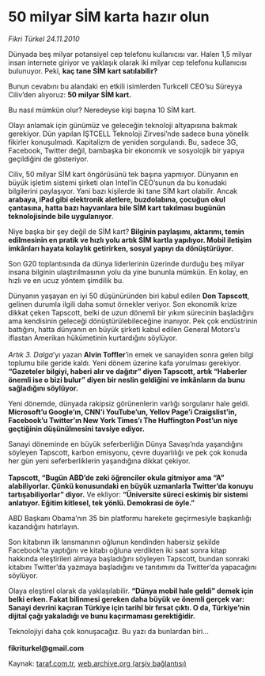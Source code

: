 # 50 milyar SİM karta hazır olun

*Fikri Türkel 24.11.2010*

<div class="yazi"><p>Dünyada beş milyar potansiyel cep telefonu kullanıcısı var. Halen 1,5 milyar insan internete giriyor ve yaklaşık olarak iki milyar cep telefonu kullanıcısı bulunuyor. Peki, <b>kaç tane SİM kart satılabilir?</b></p>
<p>Bunun cevabını bu alandaki en etkili isimlerden Turkcell CEO’su Süreyya Ciliv’den alıyoruz: <b>50 milyar SİM kart.</b> </p>
<p>Bu nasıl mümkün olur? Neredeyse kişi başına 10 SİM kart. </p>
<p>Olayı anlamak için günümüz ve geleceğin teknoloji altyapısına bakmak gerekiyor. Dün yapılan İŞTCELL Teknoloji Zirvesi’nde sadece buna yönelik fikirler konuşulmadı. Kapitalizm de yeniden sorgulandı. Bu, sadece 3G, Facebook, Twitter değil, bambaşka bir ekonomik ve sosyolojik bir yapıya geçildiğini de gösteriyor.</p>
<p>Ciliv, 50 milyar SİM kart öngörüsünü tek başına yapmıyor. Dünyanın en büyük işletim sistemi şirketi olan Intel’in CEO’sunun da bu konudaki bilgilerini paylaşıyor. Yani bazı kişilerde iki tane SİM kart olabilir. Ancak <b>arabaya, iPad gibi elektronik aletlere, buzdolabına, çocuğun okul çantasına, hatta bazı hayvanlara bile SİM kart takılması bugünün teknolojisinde bile uygulanıyor</b>. </p>
<p>Niye başka bir şey değil de SİM kart? <b>Bilginin paylaşımı, aktarımı, temin edilmesinin en pratik ve hızlı yolu artık SİM kartla yapılıyor. Mobil iletişim imkânları hayata kolaylık getirirken, sosyal yapıyı da dönüştürüyor.</b> </p>
<p>Son G20 toplantısında da dünya liderlerinin üzerinde durduğu beş milyar insana bilginin ulaştırılmasının yolu da yine bununla mümkün. En kolay, en hızlı ve en ucuz yöntem şimdilik bu. </p>
<p>Dünyanın yaşayan en iyi 50 düşünüründen biri kabul edilen <b>Don Tapscott</b>, gelinen durumla ilgili daha somut örnekler veriyor. Son ekonomik krize dikkat çeken Tapscott, belki de uzun dönemli bir yıkım sürecinin başladığını ama kendisinin geleceği dönüştürülebileceğine inanıyor. Pek çok endüstrinin battığını, hatta dünyanın en büyük şirketi kabul edilen General Motors’u iflastan Amerikan hükümetinin kurtardığını söylüyor.<br/><br/><i>Artık 3. Dalga</i>’yı yazan <b>Alvin Toffler</b>’in emek ve sanayiden sonra gelen bilgi toplumu bile geride kaldı. Yeni dönem üzerine kafa yorulması gerekiyor. <b>“Gazeteler bilgiyi, haberi alır ve dağıtır” diyen Tapscott, artık “Haberler önemli ise o bizi bulur” diyen bir neslin geldiğini ve imkânların da bunu sağladığını söylüyor.</b> </p>
<p>Yeni dönemde, dünyada rakipsiz görünenlerin varlığı sorgulanır hale geldi. <b>Microsoft’u Google’ın, CNN’i YouTube’un, Yellov Page’i Craigslist’in, Facebook’u Twitter’ın New York Times’ı The Huffington Post’un niye geçtiğinin düşünülmesini tavsiye ediyor.</b></p>
<p>Sanayi döneminde en büyük seferberliğin Dünya Savaşı’nda yaşandığını söyleyen Tapscott, karbon emisyonu, çevre duyarlılığı ve pek çok konuda her gün yeni seferberliklerin yaşandığına dikkat çekiyor.<br/><br/><b>Tapscott, “Bugün ABD’de zeki öğrenciler okula gitmiyor ama “A” alabiliyorlar. Çünkü konusundaki en büyük uzmanlarla Twitter’da konuyu tartışabiliyorlar” diyor.</b> Ve ekliyor: <b>“Üniversite süreci eskimiş bir sistemi anlatıyor. Eğitim kitlesel, tek yönlü. Demokrasi de öyle.”</b></p>
<p>ABD Başkanı Obama’nın 35 bin platformu harekete geçirmesiyle başkanlığı kazandığını hatırlayın. </p>
<p>Son kitabının ilk lansmanının oğlunun kendinden habersiz şekilde Facebook’ta yaptığını ve kitabı oğluna verdikten iki saat sonra kitap hakkında eleştirileri almaya başladığını söyleyen Tapscott, bundan sonraki kitabını Twitter’da yazmaya başladığını ve tanıtımını da Twitter’da yapacağını söylüyor.</p>
<p>Olaya eleştirel olarak da yaklaşılabilir. <b>“Dünya mobil hale geldi” demek için belki erken. Fakat bilinmesi gereken daha büyük ve önemli gerçek var: Sanayi devrini kaçıran Türkiye için tarihî bir fırsat çıktı. O da, Türkiye’nin dijital çağı yakaladığı ve bunu kaçırmaması gerektiğidir.</b></p>
<p>Teknolojiyi daha çok konuşacağız. Bu yazı da bunlardan biri...<br/><br/><b>fikriturkel@gmail.com</b></p></div>

Kaynak: [taraf.com.tr](http://www.taraf.com.tr:80/fikri-turkel/makale-50-milyar-sim-karta-hazir-olun.htm), [web.archive.org (arşiv bağlantısı)](http://web.archive.org/web/20101126045537/http://www.taraf.com.tr:80/fikri-turkel/makale-50-milyar-sim-karta-hazir-olun.htm)

